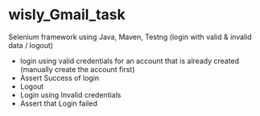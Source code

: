 # wisly_Gmail_task

Selenium framework using Java, Maven, Testng (login with valid & invalid data / logout)
- login using valid credentials for an account that is already created (manually create the account first)
- Assert Success of login
- Logout
- Login using Invalid credentials
- Assert that Login failed

